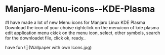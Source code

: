 # Manjaro-Menu-icons--KDE-Plasma
#I have made a lot of new Menu icons for Manjaro Linux KDE Plasma
Download the icon of your choise
rightclick on the menuicon of kde plasma
edit application menu
ckick on the menu icon, select, other symbols, 
search for the downloadet file, click ok, 
ready..

have fun
![](Wallpaper with own Icons.jpg)
